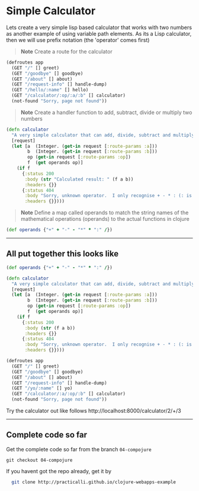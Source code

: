 # Simple Calculator

  Lets create a very simple lisp based calculator that works with two numbers as another example of using variable path elements.  As its a Lisp calculator, then we will use prefix notation (the 'operator' comes first)
  
> **Note**  Create a route for the calculator 
  
```clojure 
(defroutes app
  (GET "/" [] greet)
  (GET "/goodbye" [] goodbye)
  (GET "/about" [] about)
  (GET "/request-info" [] handle-dump)
  (GET "/hello/:name" [] hello)
  (GET "/calculator/:op/:a/:b" [] calculator)
  (not-found "Sorry, page not found"))
```

> **Note** Create a handler function to add, subtract, divide or multiply two numbers

```clojure
(defn calculator
  "A very simple calculator that can add, divide, subtract and multiply.  This is done through the magic of variable path elements."
  [request]
  (let [a  (Integer. (get-in request [:route-params :a]))
        b  (Integer. (get-in request [:route-params :b]))
        op (get-in request [:route-params :op])
        f  (get operands op)]
    (if f
      {:status 200
       :body (str "Calculated result: " (f a b))
       :headers {}}
      {:status 404
       :body "Sorry, unknown operator.  I only recognise + - * : (: is for division)"
       :headers {}})))
```

> **Note**  Define a map called operands to match the string names of the mathematical operations (operands) to the actual functions in clojure 

```clojure
(def operands {"+" + "-" - "*" * ":" /})
```

--- 

## All put together this looks like

```clojure
(def operands {"+" + "-" - "*" * ":" /})

(defn calculator
  "A very simple calculator that can add, divide, subtract and multiply.  This is done through the magic of variable path elements."
  [request]
  (let [a  (Integer. (get-in request [:route-params :a]))
        b  (Integer. (get-in request [:route-params :b]))
        op (get-in request [:route-params :op])
        f  (get operands op)]
    (if f
      {:status 200
       :body (str (f a b))
       :headers {}}
      {:status 404
       :body "Sorry, unknown operator.  I only recognise + - * : (: is for division)"      
       :headers {}})))

(defroutes app
  (GET "/" [] greet)
  (GET "/goodbye" [] goodbye)
  (GET "/about" [] about)
  (GET "/request-info" [] handle-dump)
  (GET "/yo/:name" [] yo)
  (GET "/calculator/:a/:op/:b" [] calculator)
  (not-found "Sorry, page not found"))
```

  Try the calculator out like follows http://localhost:8000/calculator/2/+/3
  
  
--- 

## Complete code so far

  Get the complete code so far from the branch `04-compojure`
  
  ```
  git checkout 04-compojure
  ```
  
  If you havent got the repo already, get it by 

```bash
  git clone http://practicalli.github.io/clojure-webapps-example
```
